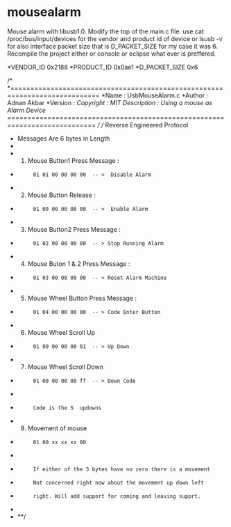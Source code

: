 mousealarm
==========

Mouse alarm with libusb1.0. Modify the top of the main.c file. 
use cat /proc/bus/input/devices for the vendor and product id of device or 
lsusb -v for also interface packet size that is D_PACKET_SIZE for my case it was 6.
Recompile the project either or console or eclipse what ever is preffered. 


*VENDOR_ID 0x2188
*PRODUCT_ID 0x0ae1
*D_PACKET_SIZE 0x6


/*
 *============================================================================
 *Name        : UsbMouseAlarm.c
 *Author      : Adnan Akbar
 *Version     :
 *Copyright   : MIT
 *Description : Using a mouse as Alarm Device
 *============================================================================
 */
/**** Reverse Engineered Protocol
 *    Messages Are 6 bytes in Length
 *
 *    1) Mouse Button1 Press Message :
 *    		01 01 00 00 00 00  -- >  Disable Alarm
 *    2) Mouse  Button Release :
 *    		01 00 00 00 00 00  -- >  Enable Alarm
 *    3) Mouse Button2 Press Message :
 *    		01 02 00 00 00 00  -- > Stop Running Alarm
 *    4) Mouse Buton 1 & 2 Press Message :
 *    		01 03 00 00 00 00  -- > Reset Alarm Machine
 * 	  5) Mouse Wheel Button Press Message :
 * 			01 04 00 00 00 00  -- > Code Enter Button
 * 	  6) Mouse Wheel Scroll Up
 *			01 00 00 00 00 01  -- > Up Down
 *	  7) Mouse Wheel Scroll Down
 *	  		01 00 00 00 00 ff  -- > Down Code
 *
 *			Code is the 5  updowns
 *	  8) Movement of mouse
 *	  		01 00 xx xx xx 00
 *
 *	  		If either of the 3 bytes have no zero there is a movement
 *	  		Not concerned right now about the movement up down left
 *	  		right. Will add support for coming and leaving supprt.
 *
 * **/

